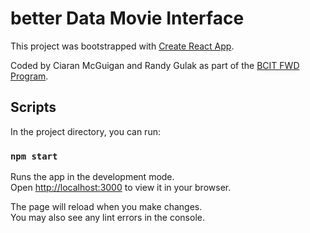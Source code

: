 # better Data Movie Interface

This project was bootstrapped with [Create React App](https://github.com/facebook/create-react-app).

Coded by Ciaran McGuigan and Randy Gulak as part of the [BCIT FWD Program](https://www.bcit.ca/programs/front-end-web-developer-certificate-full-time-6535cert/).

## Scripts

In the project directory, you can run:

### `npm start`

Runs the app in the development mode.\
Open [http://localhost:3000](http://localhost:3000) to view it in your browser.

The page will reload when you make changes.\
You may also see any lint errors in the console.
